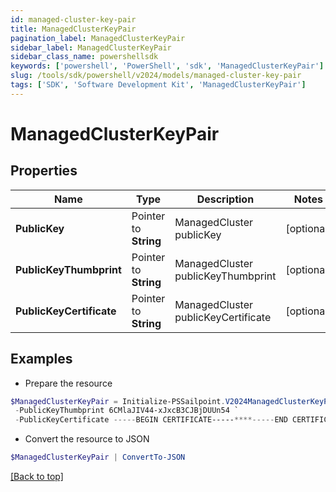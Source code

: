 ```yaml
---
id: managed-cluster-key-pair
title: ManagedClusterKeyPair
pagination_label: ManagedClusterKeyPair
sidebar_label: ManagedClusterKeyPair
sidebar_class_name: powershellsdk
keywords: ['powershell', 'PowerShell', 'sdk', 'ManagedClusterKeyPair'] 
slug: /tools/sdk/powershell/v2024/models/managed-cluster-key-pair
tags: ['SDK', 'Software Development Kit', 'ManagedClusterKeyPair']
---
```



# ManagedClusterKeyPair

## Properties

Name | Type | Description | Notes
------------ | ------------- | ------------- | -------------
**PublicKey** |  Pointer to **String** | ManagedCluster publicKey | [optional] 
**PublicKeyThumbprint** |  Pointer to **String** | ManagedCluster publicKeyThumbprint | [optional] 
**PublicKeyCertificate** |  Pointer to **String** | ManagedCluster publicKeyCertificate | [optional] 

## Examples

- Prepare the resource
```powershell
$ManagedClusterKeyPair = Initialize-PSSailpoint.V2024ManagedClusterKeyPair  -PublicKey -----BEGIN PUBLIC KEY-----******-----END PUBLIC KEY----- `
 -PublicKeyThumbprint 6CMlaJIV44-xJxcB3CJBjDUUn54 `
 -PublicKeyCertificate -----BEGIN CERTIFICATE-----****-----END CERTIFICATE-----
```

- Convert the resource to JSON
```powershell
$ManagedClusterKeyPair | ConvertTo-JSON
```


[[Back to top]](#) 

